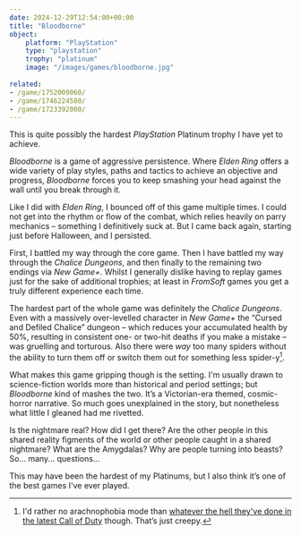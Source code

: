 ```yaml
---
date: 2024-12-29T12:54:00+00:00
title: "Bloodborne"
object:
    platform: "PlayStation"
    type: "playstation"
    trophy: "platinum"
    image: "/images/games/bloodborne.jpg"
    
related:
- /game/1752009060/
- /game/1746224580/
- /game/1723392000/
---
```


This is quite possibly the hardest *PlayStation* Platinum trophy I have yet to achieve. 

*Bloodborne* is a game of aggressive persistence. Where *Elden Ring* offers a wide variety of play styles, paths and tactics to achieve an objective and progress, *Bloodborne* forces you to keep smashing your head against the wall until you break through it.

Like I did with *Elden Ring*, I bounced off of this game multiple times. I could not get into the rhythm or flow of the combat, which relies heavily on parry mechanics – something I definitively suck at. But I came back again, starting just before Halloween, and I persisted.

First, I battled my way through the core game. Then I have battled my way through the *Chalice Dungeons*, and then finally to the remaining two endings via *New Game+*. Whilst I generally dislike having to replay games just for the sake of additional trophies; at least in *FromSoft* games you get a truly different experience each time.

The hardest part of the whole game was definitely the *Chalice Dungeons*. Even with a massively over-levelled character in *New Game+* the “Cursed and Defiled Chalice” dungeon – which reduces your accumulated health by 50%, resulting in consistent one- or two-hit deaths if you make a mistake – was gruelling and torturous. Also there were *way* too many spiders without the ability to turn them off or switch them out for something less spider-y[^1].

What makes this game gripping though is the setting. I'm usually drawn to science-fiction worlds more than historical and period settings; but *Bloodborne* kind of mashes the two. It’s a Victorian-era themed, cosmic-horror narrative. So much goes unexplained in the story, but nonetheless what little I gleaned had me rivetted.

Is the nightmare real? How did I get there? Are the other people in this shared reality figments of the world or other people caught in a shared nightmare? What are the Amygdalas? Why are people turning into beasts? So... many... questions...

This may have been the hardest of my Platinums, but I also think it’s one of the best games I've ever played.

[^1]: I'd rather no arachnophobia mode than [whatever the hell they've done in the latest Call of Duty](https://www.eurogamer.net/call-of-duty-black-ops-6s-arachnophobia-mode-is-arguably-more-terrifying-than-actual-giant-spiders) though. That’s just creepy.  